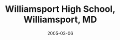 ---
title: "Williamsport High School, Williamsport, MD"
project_id: 
date: 2005-03-06
conference_id: ""
presenters:
   - peter_bandettini
summary: "<p>Williamsport High School, Williamsport, MD</p>"
file: /assets/presentations/T170.pdf
filename: T170.pdf
layout: presentation
---